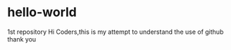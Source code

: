 # hello-world
1st repository
Hi Coders,this is my attempt to understand the use of github
thank you
